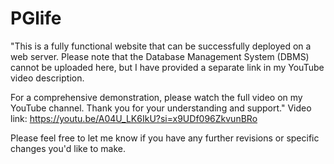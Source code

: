 # PGlife
"This is a fully functional website that can be successfully deployed on a web server. Please note that the Database Management System (DBMS) cannot be uploaded here, but I have provided a separate link in my YouTube video description.

For a comprehensive demonstration, please watch the full video on my YouTube channel. Thank you for your understanding and support."
Video link: https://youtu.be/A04U_LK6IkU?si=x9UDf096ZkvunBRo

Please feel free to let me know if you have any further revisions or specific changes you'd like to make.